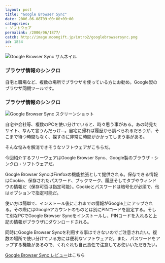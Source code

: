 ```yaml
---
layout: post
title: "Google Browser Sync"
date: 2006-06-08T09:00:00+09:00
categories:
- ソフトウェア
permalink: /2006/06/1877/
catch: http://image.moongift.jp/intro2/googlebrowsersync.png
id: 1854
---
```

 ![Google Browser Sync サムネイル](http://image.moongift.jp/intro2/googlebrowsersync.t.png "Google Browser Sync サムネイル")
  

### ブラウザ情報のシンクロ
  
自宅と職場など、複数の場所でブラウザを使っている方にお勧め。Google製のブラウザ同期ツールです。  
<!--more-->  

### ブラウザ情報のシンクロ
  

![Google Browser Sync スクリーンショット](http://image.moongift.jp/intro2/googlebrowsersync.png "Google Browser Sync スクリーンショット")

  

自宅や会社等、複数のPCを使い分けていると、時々思う事がある。あの時見たサイト、なんて言うんだっけ…。自宅に帰れば履歴から調べられるだろうが、そこまで待つ時間もなく、探すのに非常に時間がかかってしまう事がある。

  

そんな悩みを解消できそうなソフトウェアがこちらだ。

  

今回紹介するフリーウェアはGoogle Browser Sync、Google製のブラウザ・シンクロ・ソフトウェアだ。

  

Google Browser SyncはFirefoxの機能拡張として提供される。保存できる情報はCookie、保存されたパスワード、ブックマーク、履歴そしてタブやウィンドウの情報だ（保存可否は指定可能）。Cookieとパスワードは暗号化が必須で、他はオプションで指定可能だ。

  

使い方は簡単で、インストール後にこれまでの情報がGoogle上にアップされる。その際にはGoogleアカウントのものとは別にPINコードを設定する。そして別なPCでGoogle Browser Syncをインストールし、PINコードを入れると上記の情報がブラウザにダウンロードされる。

  

同時にGoogle Browser Syncを利用する事はできないのでご注意されたい。複数の場所で使い分けている方には便利なソフトウェアだ。また、パスワードをアップする機能があるので、くれぐれも自己責任で注意してお使いいただきたい。

  

[Google Browser Sync レビュー](http://oss.moongift.jp/review/i-1878.html)はこちら

